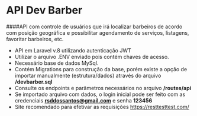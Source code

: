 # API Dev Barber

####API com controle de usuários que irá localizar barbeiros de acordo com posição geográfica e possibilitar agendamento de serviços, listagens, favoritar barbeiros, etc.

- API em Laravel v.8 utilizando autenticação JWT
- Utilizar o arquivo .ENV enviado pois contém chaves de acesso.
- Necessário base de dados MySql. 
- Contém Migrations para construção da base, porém existe a opção 
de importar manualmente (estrutura/dados) através do arquivo <strong>/devbarber.sql</strong>
- Consulte os endpoints e parâmetros necessários no arquivo <strong>/routes/api</strong>
- Se importado arquivo com dados, o login inicial pode ser feito com as credenciais <strong>rsddossantos@gmail.com</strong> e senha <strong>123456</strong>
- Site recomendado para efetivar as requisições https://resttesttest.com/   
